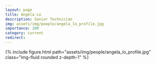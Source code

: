```yaml
---
layout: page
title: Angela Lo
description: Senior Technician
img: assets/img/people/angela_lo_profile.jpg
importance: 100
category: current
redirect: 
---
```

<div class="container">
        {% include figure.html path="assets/img/people/angela_lo_profile.jpg" class="img-fluid rounded z-depth-1" %}
</div>